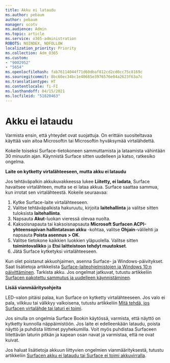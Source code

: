 ```yaml
---
title: Akku ei lataudu
ms.author: pebaum
author: pebaum
manager: scotv
ms.audience: Admin
ms.topic: article
ms.service: o365-administration
ROBOTS: NOINDEX, NOFOLLOW
localization_priority: Priority
ms.collection: Adm_O365
ms.custom:
- "9002952"
- "5654"
ms.openlocfilehash: fab76114044f71d60dbaf812cd2cd0cc75c8169c
ms.sourcegitcommit: 8bc60ec34bc1e40685e3976576e04a2623f63a7c
ms.translationtype: HT
ms.contentlocale: fi-FI
ms.lasthandoff: 04/15/2021
ms.locfileid: "51820463"
---
```

# <a name="battery-wont-charge"></a>Akku ei lataudu

Varmista ensin, että yhteydet ovat suojattuja. On erittäin suositeltavaa käyttää vain aitoa Microsoftin tai Microsoftin hyväksymää virtalähdettä.

Kokeile toiseksi Surface-tietokoneen sammuttamista ja lataamista vähintään 30 minuutin ajan. Käynnistä Surface sitten uudelleen ja katso, ratkesiko ongelma.

**Laite on kytketty virtalähteeseen, mutta akku ei lataudu**

Jos tehtäväpalkin akkukuvakkeessa lukee **Liitetty, ei ladata**, Surface havaitsee virtalähteen, mutta se ei lataa akkua. Surface saattaa sammua, kun irrotat sen virtalähteestä. Kokeile seuraavaa:

1. Kytke Surface-laite virtalähteeseen.
2. Valitse tehtäväpalkista hakuruutu, kirjoita **laitehallinta** ja valitse sitten tuloksista **laitehallinta**.
3. Napsauta **Akut**-luokan vieressä olevaa nuolta.
4. Kaksoisnapauta tai kaksoisnapsauta **Microsoft Surfacen ACPI-yhteensopivan hallintatavan akku** -kohtaa, valitse **Ohjain**-välilehti ja napsauta **Poista asennus > OK**.
5. Valitse tietokone kaikkien luokkien yläpuolella. Valitse sitten **toimintovalikko** ja **Etsi laitteistoon tehdyt muutokset**.
6. Jätä Surface kytketyksi virtalähteeseen.

Kun olet poistanut akkuohjaimen, asenna Surface- ja Windows-päivitykset. Saat lisätietoja artikkelista [Surface-laiteohjelmistojen ja Windows 10:n päivittäminen](https://support.microsoft.com/help/4023505). Tarkista akku. Jos ongelmat jatkuvat, tutustu artikkeliin [Surfacen pakotettu sammutus ja uudelleen käynnistäminen](https://support.microsoft.com/help/4036280/surface-force-a-shut-down-and-restart-your-surface).

**Lisää vianmääritysohjeita**

LED-valon pitäisi palaa, kun Surface on kytketty virtalähteeseen. Jos valo ei pala, vilkkuu tai välkkyy valkoisena, tutustu artikkeliin [Mitä tehdä, jos Surfacen virtalähde tai laturi ei toimi](https://support.microsoft.com/help/4484763/surface-fix-issues-with-your-power-supply). 

Jos sinulla on ongelmia Surface Bookin käytössä, varmista, että näyttö on kytketty kunnolla näppäimistöön. Jos laite ei edelleenkään lataudu, poista näyttö ja puhdista liittimet pyyhekumilla. Voit myös puhdistaa Surfaceen liitettävän laturin pitkän ja kapean osan navat ja varmistaa, että ne ovat kuivat.

Jos haluat lisätietoja akkuun liittyvien ongelmien vianmäärityksestä, tutustu artikkeliin [Surfacen akku ei lataudu tai Surface ei toimi akkuvirralla](https://support.microsoft.com/help/4023536/surface-surface-battery-wont-charge).
